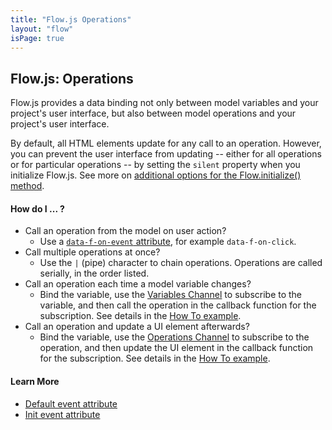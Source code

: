```yaml
---
title: "Flow.js Operations"
layout: "flow"
isPage: true
---
```


## Flow.js: Operations


Flow.js provides a data binding not only between model variables and your project's user interface, but also between model operations and your project's user interface. 

By default, all HTML elements update for any call to an operation. However, you can prevent the user interface from updating -- either for all operations or for particular operations -- by setting the `silent` property when you initialize Flow.js. See more on [additional options for the Flow.initialize() method](../generated/flow-js/).


#### How do I ... ?

* Call an operation from the model on user action? 
	* Use a [`data-f-on-event` attribute](../generated/dom/attributes/events/default-event-attr/), for example `data-f-on-click`. 
* Call multiple operations at once? 
	* Use the `|` (pipe) character to chain operations. Operations are called serially, in the order listed.
* Call an operation each time a model variable changes?
	* Bind the variable, use the [Variables Channel](../generated/channels/variables-channel/) to subscribe to the variable, and then call the operation in the callback function for the subscription. See details in the [How To example](../../how_to/variable_operation/).
* Call an operation and update a UI element afterwards?
	* Bind the variable, use the [Operations Channel](../generated/channels/operations-channel/) to subscribe to the operation, and then update the UI element in the callback function for the subscription. See details in the [How To example](../../how_to/operation_update/). 


#### Learn More

* [Default event attribute](../generated/dom/attributes/events/default-event-attr/)
* [Init event attribute](../generated/dom/attributes/events/init-event-attr/)

